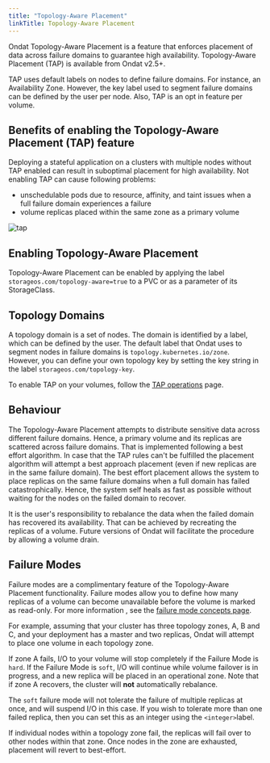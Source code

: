 ```yaml
---
title: "Topology-Aware Placement"
linkTitle: Topology-Aware Placement
---
```


Ondat Topology-Aware Placement is a feature that enforces placement of data
across failure domains to guarantee high availability. Topology-Aware Placement
(TAP) is available from Ondat v2.5+.

TAP uses default labels on nodes to define failure domains. For instance, an
Availability Zone. However, the key label used to segment failure domains can
be defined by the user per node. Also, TAP is an opt in feature per volume.

## Benefits of enabling the Topology-Aware Placement (TAP) feature

Deploying a stateful application on a clusters with multiple nodes without TAP
enabled can result in suboptimal placement for high availability. Not enabling
TAP can cause following problems:

* unschedulable pods due to resource, affinity, and taint issues when a full
  failure domain experiences a failure
* volume replicas placed within the same zone as a primary volume

![tap](/images/docs/concepts/tap.png)

## Enabling Topology-Aware Placement

Topology-Aware Placement can be enabled by applying the label
`storageos.com/topology-aware=true` to a PVC or as a parameter of its
StorageClass.

## Topology Domains

A topology domain is a set of nodes. The domain is identified by a label, which
can be defined by the user. The default label that Ondat uses to segment nodes
in failure domains is `topology.kubernetes.io/zone`. However, you can define
your own topology key by setting the key string in the label
`storageos.com/topology-key`.

To enable TAP on your volumes, follow the
[TAP operations](/docs/operations/tap) page.

## Behaviour

The Topology-Aware Placement attempts to distribute sensitive data across
different failure domains. Hence, a primary volume and its replicas are
scattered across failure domains. That is implemented following a best effort
algorithm. In case that the TAP rules can't be fulfilled the placement
algorithm will attempt a best approach placement (even if new replicas
are in the same failure domain).
The best effort placement allows the system to place replicas on the same
failure domains when a full domain has failed catastrophically. Hence, the
system self heals as fast as possible without waiting for the nodes on the
failed domain to recover.

It is the user's responsibility to rebalance the data when the failed domain
has recovered its availability. That can be achieved by recreating the replicas
of a volume. Future versions of Ondat will facilitate the procedure by allowing
a volume drain.

## Failure Modes

Failure modes are a complimentary feature of the Topology-Aware Placement
functionality. Failure modes allow you to define how many replicas of a volume
can become unavailable before the volume is marked as read-only. For more
information , see the
[failure mode concepts page](/docs/concepts/replication#failure-modes).

For example, assuming that your cluster has three topology zones, A, B and C,
and your deployment has a master and two replicas, Ondat will attempt to
place one volume in each topology zone.

If zone A fails, I/O to your volume will stop completely if the Failure Mode is
`hard`. If the Failure Mode is `soft`, I/O will continue while volume failover
is in progress, and a new replica will be placed in an operational zone. Note
that if zone A recovers, the cluster will **not** automatically rebalance.

The `soft` failure mode will not tolerate the failure of multiple replicas at
once, and will suspend I/O in this case. If you wish to tolerate more than one
failed replica, then you can set this as an integer using the `<integer>`label.

If individual nodes within a topology zone fail, the replicas will fail over to
other nodes within that zone. Once nodes in the zone are exhausted, placement
will revert to best-effort.
